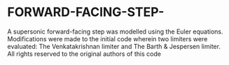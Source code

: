 # FORWARD-FACING-STEP-
A supersonic forward-facing step was modelled using the Euler equations.
Modifications were made to the initial code wherein two limiters were evaluated: The Venkatakrishnan limiter and The Barth & Jespersen limiter.
All rights reserved to the original authors of this code 
